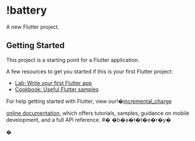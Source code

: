 # !battery

A new Flutter project.

## Getting Started

This project is a starting point for a Flutter application.

A few resources to get you started if this is your first Flutter project:

- [Lab: Write your first Flutter app](https://flutter.dev/docs/get-started/codelab)
- [Cookbook: Useful Flutter samples](https://flutter.dev/docs/cookbook)

For help getting started with Flutter, view our!�[incremental_charge](https://user-images.githubusercontent.com/72573731/154689534-1f814380-d1e1-4a97-b6c5-4375a0867771.gif)

[online documentation](https://flutter.dev/docs), which offers tutorials,
samples, guidance on mobile development, and a full API reference.
#� �b�a�t�t�e�r�y�


�
